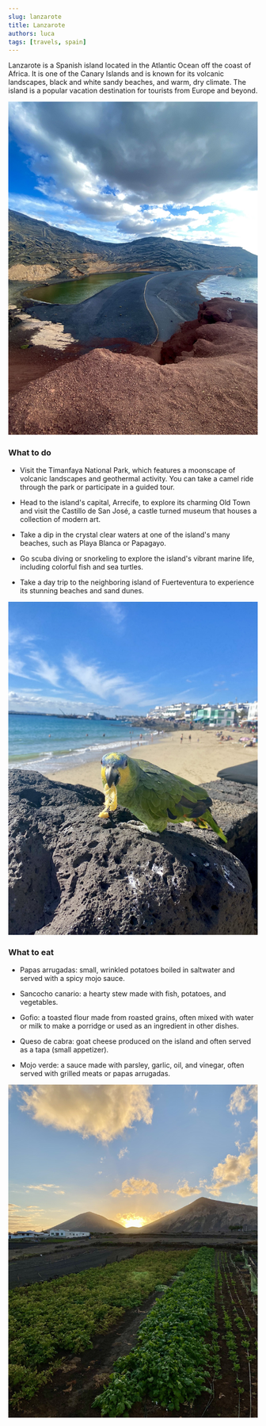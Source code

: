 ```yaml
---
slug: lanzarote
title: Lanzarote
authors: luca
tags: [travels, spain]
---
```


Lanzarote is a Spanish island located in the Atlantic Ocean off the coast of Africa. It is one of the Canary Islands and is known for its volcanic landscapes, black and white sandy beaches, and warm, dry climate. The island is a popular vacation destination for tourists from Europe and beyond.

<!--truncate-->

![Lanzarote](./main.jpg)

### What to do
- Visit the Timanfaya National Park, which features a moonscape of volcanic landscapes and geothermal activity. You can take a camel ride through the park or participate in a guided tour.

- Head to the island's capital, Arrecife, to explore its charming Old Town and visit the Castillo de San José, a castle turned museum that houses a collection of modern art.

- Take a dip in the crystal clear waters at one of the island's many beaches, such as Playa Blanca or Papagayo.

- Go scuba diving or snorkeling to explore the island's vibrant marine life, including colorful fish and sea turtles.

- Take a day trip to the neighboring island of Fuerteventura to experience its stunning beaches and sand dunes.

![Parrot](./secondary.jpg)

### What to eat
- Papas arrugadas: small, wrinkled potatoes boiled in saltwater and served with a spicy mojo sauce.

- Sancocho canario: a hearty stew made with fish, potatoes, and vegetables.

- Gofio: a toasted flour made from roasted grains, often mixed with water or milk to make a porridge or used as an ingredient in other dishes.

- Queso de cabra: goat cheese produced on the island and often served as a tapa (small appetizer).

- Mojo verde: a sauce made with parsley, garlic, oil, and vinegar, often served with grilled meats or papas arrugadas.

![Sunset Lanzarote](./third.jpg)